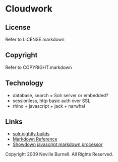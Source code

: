 Cloudwork
=========

License
-------
Refer to LICENSE.markdown

Copyright
---------
Refer to COPYRIGHT.markdown

Technology
----------
- database, search = Solr server or embedded?
- sessionless, http basic auth over SSL
- rhino + javascript + jack + narwhal

Links
-----
- [solr nightly builds][1]
- [Markdown Reference][2]
- [Showdown javascript markdown processor][3]

[1]:http://people.apache.org/builds/lucene/solr/nightly/
[2]:http://daringfireball.net/projects/markdown/
[3]:http://attacklab.net/showdown/

Copyright 2009 Neville Burnell. All Rights Reserved.